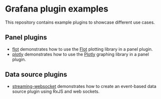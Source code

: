 # Grafana plugin examples

This repository contains example plugins to showcase different use cases.

## Panel plugins

- [flot](flot) demonstrates how to use the [Flot](http://www.flotcharts.org) plotting library in a panel plugin.
- [plotly](plotly) demonstrates how to use the [Plotly](https://plotly.com/javascript/) graphing library in a panel plugin.

## Data source plugins

- [streaming-websocket](streaming-websocket) demonstrates how to create an event-based data source plugin using RxJS and web sockets.
